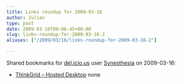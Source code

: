 ```yaml
---
title: Links roundup for 2009-03-16
author: Julian
type: post
date: 2009-03-16T09:06:45+00:00
slug: links-roundup-for-2009-03-16-2 
aliases: ["/2009/03/16/links-roundup-for-2009-03-16-2"]

---
```

Shared bookmarks for [del.icio.us][1] user [Synesthesia][2] on 2009-03-16:

  * [ThinkGrid &#8211; Hosted Desktop][3] 
    none</li> </ul>

 [1]: https://del.icio.us/
 [2]: https://del.icio.us/synesthesia
 [3]: https://www.thinkgrid.co.uk/landing/hostdedesktops.html?gclid=CJPIy4X3ppkCFQ6wQwodVzJPpg